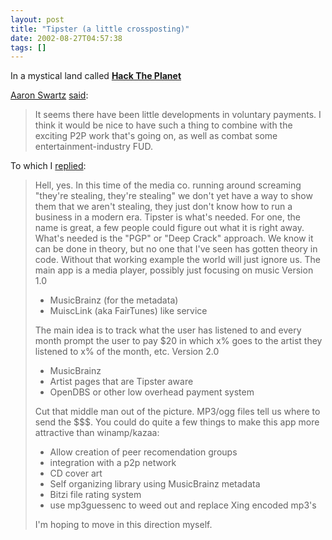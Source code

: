 ```yaml
---
layout: post
title: "Tipster (a little crossposting)"
date: 2002-08-27T04:57:38
tags: []
---
```


In a mystical land called **[Hack The Planet][1]**

[Aaron Swartz][2] [said][3]: 

> It seems there have been little developments in voluntary payments. I think it would be nice to have such a thing to combine with the exciting P2P work that's going on, as well as combat some entertainment-industry FUD. 

To which I [replied][4]: 

> Hell, yes. In this time of the media co. running around screaming "they're stealing, they're stealing" we don't yet have a way to show them that we aren't stealing, they just don't know how to run a business in a modern era. Tipster is what's needed. For one, the name is great, a few people could figure out what it is right away. What's needed is the "PGP" or "Deep Crack" approach. We know it can be done in theory, but no one that I've seen has gotten theory in code. Without that working example the world will just ignore us. The main app is a media player, possibly just focusing on music Version 1.0 
> 
>   * MusicBrainz (for the metadata) 
>   * MuiscLink (aka FairTunes) like service 
> 
> The main idea is to track what the user has listened to and every month prompt the user to pay $20 in which x% goes to the artist they listened to x% of the month, etc. Version 2.0 
> 
>   * MusicBrainz 
>   * Artist pages that are Tipster aware 
>   * OpenDBS or other low overhead payment system 
> 
> Cut that middle man out of the picture. MP3/ogg files tell us where to send the $$$. You could do quite a few things to make this app more attractive than winamp/kazaa: 
> 
>   * Allow creation of peer recomendation groups 
>   * integration with a p2p network 
>   * CD cover art 
>   * Self organizing library using MusicBrainz metadata 
>   * Bitzi file rating system 
>   * use mp3guessenc to weed out and replace Xing encoded mp3's 
> 
> I'm hoping to move in this direction myself. 

   [1]: http://wmf.editthispage.com/
   [2]: http://aaronsw.com/
   [3]: http://wmf.editthispage.com/discuss/msgReader$7994?mode=day
   [4]: http://wmf.editthispage.com/discuss/msgReader$8002?mode=day



